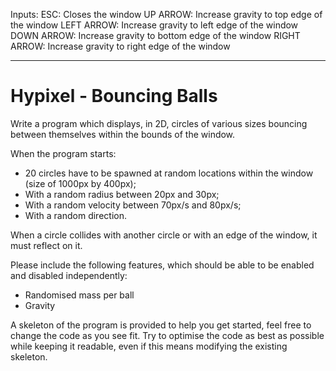 Inputs:
ESC: Closes the window
UP ARROW: Increase gravity to top edge of the window
LEFT ARROW: Increase gravity to left edge of the window
DOWN ARROW: Increase gravity to bottom edge of the window
RIGHT ARROW: Increase gravity to right edge of the window

------------------------------------------------------------------------------------------------------------------------------------------------------------------------
# Hypixel - Bouncing Balls

Write a program which displays, in 2D, circles of various sizes bouncing between themselves within the bounds of the window. 

When the program starts:
- 20 circles have to be spawned at random locations within the window (size of 1000px by 400px);
- With a random radius between 20px and 30px;
- With a random velocity between 70px/s and 80px/s;
- With a random direction. 

When a circle collides with another circle or with an edge of the window, it must reflect on it.

Please include the following features, which should be able to be enabled and disabled independently:
- Randomised mass per ball
- Gravity

A skeleton of the program is provided to help you get started, feel free to change the code as you see fit. Try to optimise the code as best as possible while keeping it readable, even if this means modifying the existing skeleton.
